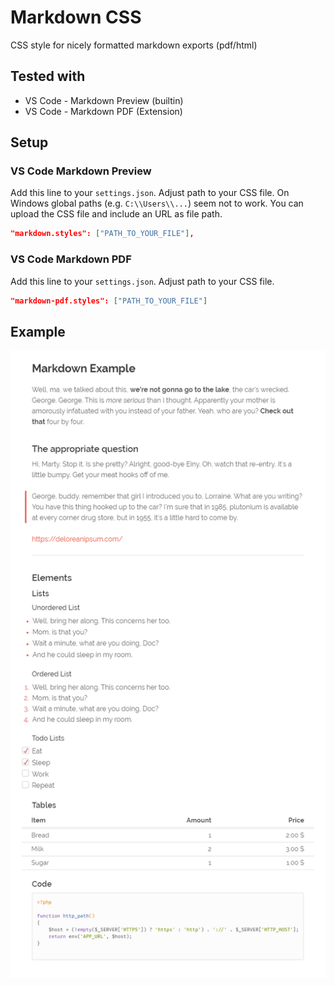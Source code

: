 # Markdown CSS
CSS style for nicely formatted markdown exports (pdf/html)

## Tested with
- VS Code - Markdown Preview (builtin)
- VS Code - Markdown PDF (Extension)

## Setup

### VS Code Markdown Preview

Add this line to your `settings.json`.  Adjust path to your CSS file. On Windows global paths (e.g. `C:\\Users\\...`) seem not to work. You can upload the CSS file and include an URL as file path.

```json
"markdown.styles": ["PATH_TO_YOUR_FILE"],
```

### VS Code Markdown PDF

Add this line to your `settings.json`. Adjust path to your CSS file.

```json
"markdown-pdf.styles": ["PATH_TO_YOUR_FILE"]
```

## Example
![Example Image](screenshot.png)
